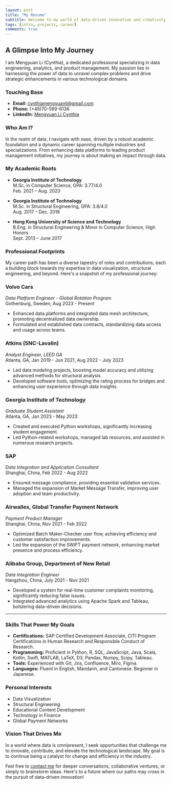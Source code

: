 ```yaml
---
layout: post
title: "My Resume"
subtitle: Welcome to my world of data-driven innovation and creativity
tags: [intro, projects, career]
comments: true
---
```


## A Glimpse Into My Journey

I am Mengyuan Li (Cynthia), a dedicated professional specializing in data engineering, analytics, and product management. My passion lies in harnessing the power of data to unravel complex problems and drive strategic enhancements in various technological domains.

### Touching Base
- **Email:** [cynthiamengyuanli@gmail.com](mailto:cynthiamengyuanli@gmail.com)
- **Phone:** (+46)70-569-6136
- **LinkedIn:** [Mengyuan Li Cynthia](https://www.linkedin.com/in/mengyuan-li-cynthia/)

### Who Am I?
In the realm of data, I navigate with ease, driven by a robust academic foundation and a dynamic career spanning multiple industries and specializations. From enhancing data platforms to leading product management initiatives, my journey is about making an impact through data.

### My Academic Roots
- **Georgia Institute of Technology**  
  M.Sc. in Computer Science, GPA: 3.77/4.0  
  Feb. 2021 – Aug. 2023

- **Georgia Institute of Technology**  
  M.Sc. in Structural Engineering, GPA: 3.8/4.0  
  Aug. 2017 – Dec. 2018

- **Hong Kong University of Science and Technology**  
  B.Eng. in Structural Engineering & Minor in Computer Science, High Honors  
  Sept. 2013 – June 2017

### Professional Footprints
My career path has been a diverse tapestry of roles and contributions, each a building block towards my expertise in data visualization, structural engineering, and beyond. Here's a snapshot of my professional journey:

### Volvo Cars
_Data Platform Engineer - Global Rotation Program_  
Gothenburg, Sweden, Aug 2023 - Present  
- Enhanced data platforms and integrated data mesh architecture, promoting decentralized data ownership.
- Formulated and established data contracts, standardizing data access and usage across teams.

### Atkins (SNC-Lavalin)
_Analyst Engineer, LEED GA_  
Atlanta, GA, Jan 2019 - Jun 2021, Aug 2022 - July 2023  
- Led data modeling projects, boosting model accuracy and utilizing advanced methods for structural analysis.
- Developed software tools, optimizing the rating process for bridges and enhancing user experience through data insights.

### Georgia Institute of Technology
_Graduate Student Assistant_  
Atlanta, GA, Jan 2023 - May 2023  
- Created and executed Python workshops, significantly increasing student engagement.
- Led Python-related workshops, managed lab resources, and assisted in numerous research projects.

### SAP
_Data Integration and Application Consultant_  
Shanghai, China, Feb 2022 - Aug 2022  
- Ensured message compliance, providing essential validation services.
- Managed the expansion of Market Message Transfer, improving user adoption and team productivity.

### Airwallex, Global Transfer Payment Network
_Payment Product Manager_  
Shanghai, China, Nov 2021 - Feb 2022  
- Optimized Batch Maker-Checker user flow, achieving efficiency and customer satisfaction improvements.
- Led the expansion of the SWIFT payment network, enhancing market presence and process efficiency.

### Alibaba Group, Department of New Retail
_Data Integration Engineer_  
Hangzhou, China, July 2021 - Nov 2021  
- Developed a system for real-time customer complaints monitoring, significantly reducing false issues.
- Integrated advanced analytics using Apache Spark and Tableau, bolstering data-driven decisions.

---

### Skills That Power My Goals
- **Certifications:** SAP Certified Development Associate, CITI Program Certifications in Human Research and Responsible Conduct of Research.
- **Programming:** Proficient in Python, R, SQL, JavaScript, Java, Scala, Kotlin, Swift, MATLAB, LaTeX, D3, Pandas, Numpy, Scipy, Tableau.
- **Tools:** Experienced with Git, Jira, Confluence, Miro, Figma.
- **Languages:** Fluent in English, Mandarin, and Cantonese. Beginner in Japanese.

### Personal Interests
- Data Visualization
- Structural Engineering
- Educational Content Development
- Technology in Finance
- Global Payment Networks

### Vision That Drives Me
In a world where data is omnipresent, I seek opportunities that challenge me to innovate, contribute, and elevate the technological landscape. My goal is to continue being a catalyst for change and efficiency in the industry.

Feel free to [contact me](mailto:cynthiamengyuanli@gmail.com) for deeper conversations, collaborative ventures, or simply to brainstorm ideas. Here's to a future where our paths may cross in the pursuit of data-driven innovation!